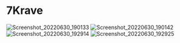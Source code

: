 # 7Krave

![Screenshot_20220630_190133](https://user-images.githubusercontent.com/55505500/176741128-32060b82-2fa4-446b-8e41-2567e37e4c4f.png)
![Screenshot_20220630_190142](https://user-images.githubusercontent.com/55505500/176741136-0da22f93-9491-4e03-9126-060008379e7c.png)
![Screenshot_20220630_192914](https://user-images.githubusercontent.com/55505500/176741141-e7a868de-7e4c-4620-8168-648a77e40162.png)
![Screenshot_20220630_192925](https://user-images.githubusercontent.com/55505500/176741148-3a53b550-efae-4b7f-9e29-2c05a3200b79.png)

